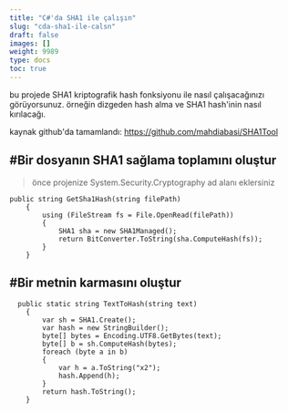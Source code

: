 ```yaml
---
title: "C#'da SHA1 ile çalışın"
slug: "cda-sha1-ile-calsn"
draft: false
images: []
weight: 9989
type: docs
toc: true
---
```


bu projede SHA1 kriptografik hash fonksiyonu ile nasıl çalışacağınızı görüyorsunuz. örneğin dizgeden hash alma ve SHA1 hash'inin nasıl kırılacağı.

kaynak github'da tamamlandı:
https://github.com/mahdiabasi/SHA1Tool

## #Bir dosyanın SHA1 sağlama toplamını oluştur
> önce projenize System.Security.Cryptography ad alanı eklersiniz

    public string GetSha1Hash(string filePath)
        {
            using (FileStream fs = File.OpenRead(filePath))
            {
                SHA1 sha = new SHA1Managed();
                return BitConverter.ToString(sha.ComputeHash(fs));
            }
        }

## #Bir metnin karmasını oluştur
      public static string TextToHash(string text)
        {
            var sh = SHA1.Create();
            var hash = new StringBuilder();
            byte[] bytes = Encoding.UTF8.GetBytes(text);
            byte[] b = sh.ComputeHash(bytes);
            foreach (byte a in b)
            {
                var h = a.ToString("x2");
                hash.Append(h);
            }
            return hash.ToString();
        }

